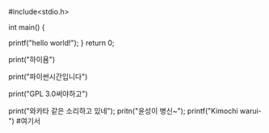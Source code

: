 #include<stdio.h>

int main()
{

printf("hello world!");
}
return 0;

print("하이욤")

print("파이썬시간입니다")

print("GPL 3.0써야하고")

print("와카타 같은 소리하고 있네");
pritn("윤성이 병신~");
printf("Kimochi warui- ")
#여기서 
